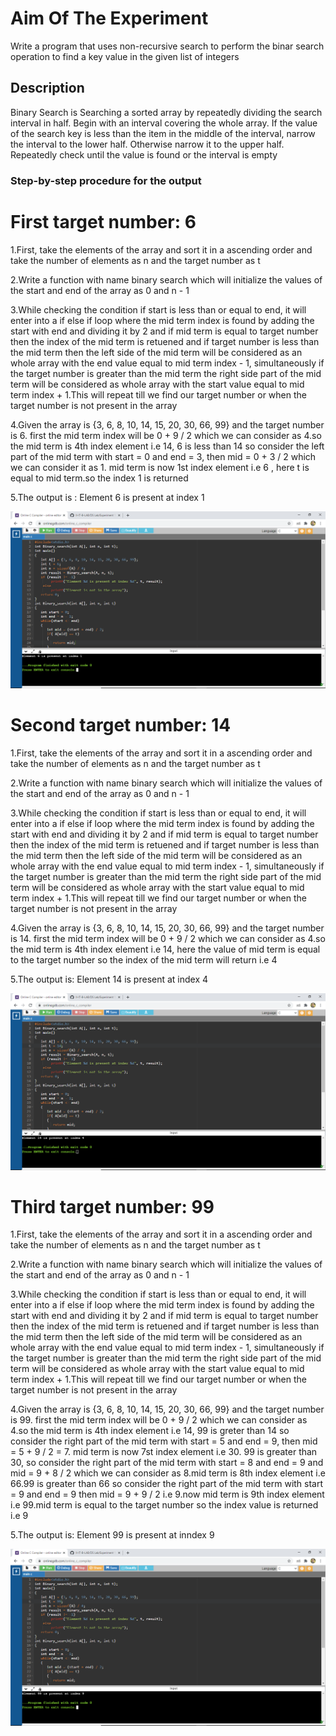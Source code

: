 # Aim Of The Experiment
Write a program that uses non-recursive search to perform the binar search operation to find a key value in the given list of integers
## Description
Binary Search is Searching a sorted array by repeatedly dividing the search interval in half. Begin with an interval covering the whole array. If the value of the search key is less than the item in the middle of the interval, narrow the interval to the lower half. Otherwise narrow it to the upper half. Repeatedly check until the value is found or the interval is empty
### Step-by-step procedure for the output
# First target number: 6
1.First, take the elements of the array and sort it in a ascending order and take the number of elements as n and the target number as t

2.Write a function with name binary search which will initialize the values of the start and  end of the array as 0 and n - 1

3.While checking the condition if start is less than or equal to end, it will enter into a if else if loop where the mid term index is found by adding the start with end and dividing it by 2 and if mid term is equal to target number then the index of the mid term is retuened and if target number is less than the mid term then the left side of the mid term will be considered as an whole array with the end value equal to mid term index - 1, simultaneously if the target number is greater than the mid term the right side part of the mid term will be considered as whole array with the start value equal to mid term index + 1.This will repeat till we find our target number or when the target number is not present in the array

4.Given the array is {3, 6, 8, 10, 14, 15, 20, 30, 66, 99} and the target number is 6. first the mid term index will be 0 + 9 / 2 which we can consider as 4.so the mid term is 4th index element i.e 14, 6 is less than 14 so consider the left part of the mid term with start = 0 and end = 3, then mid = 0 + 3 / 2 which we can consider it as 1. mid term is now 1st index element i.e 6 , here t is equal to mid term.so the index 1 is returned

5.The output is : Element 6 is present at index 1

![Output1](output6.png)

# Second target number: 14
1.First, take the elements of the array and sort it in a ascending order and take the number of elements as n and the target number as t

2.Write a function with name binary search which will initialize the values of the start and  end of the array as 0 and n - 1

3.While checking the condition if start is less than or equal to end, it will enter into a if else if loop where the mid term index is found by adding the start with end and dividing it by 2 and if mid term is equal to target number then the index of the mid term is retuened and if target number is less than the mid term then the left side of the mid term will be considered as an whole array with the end value equal to mid term index - 1, simultaneously if the target number is greater than the mid term the right side part of the mid term will be considered as whole array with the start value equal to mid term index + 1.This will repeat till we find our target number or when the target number is not present in the array

4.Given the array is {3, 6, 8, 10, 14, 15, 20, 30, 66, 99} and the target number is 14. first the mid term index will be 0 + 9 / 2 which we can consider as 4.so the mid term is 4th index element i.e 14, here the value of mid term is equal to the target number so the index of the mid term will return i.e 4

5.The output is: Element 14 is present at index 4

![Output2](output14.png)

# Third target number: 99
1.First, take the elements of the array and sort it in a ascending order and take the number of elements as n and the target number as t

2.Write a function with name binary search which will initialize the values of the start and  end of the array as 0 and n - 1

3.While checking the condition if start is less than or equal to end, it will enter into a if else if loop where the mid term index is found by adding the start with end and dividing it by 2 and if mid term is equal to target number then the index of the mid term is retuened and if target number is less than the mid term then the left side of the mid term will be considered as an whole array with the end value equal to mid term index - 1, simultaneously if the target number is greater than the mid term the right side part of the mid term will be considered as whole array with the start value equal to mid term index + 1.This will repeat till we find our target number or when the target number is not present in the array

4.Given the array is {3, 6, 8, 10, 14, 15, 20, 30, 66, 99} and the target number is 99. first the mid term index will be 0 + 9 / 2 which we can consider as 4.so the mid term is 4th index element i.e 14, 99 is greter than 14 so consider the right part of the mid term with start = 5 and end = 9, then mid = 5 + 9 / 2 = 7. mid term is now 7st index element i.e 30. 99 is greater than 30, so consider the right part of the mid term with start = 8 and end = 9 and mid = 9 + 8 / 2 which we can consider as 8.mid term is 8th index element i.e 66.99 is greater than 66 so consider the right part of the mid term with start = 9 and end = 9 then mid = 9 + 9 / 2 i.e 9.now mid term is 9th index element i.e 99.mid term is equal to the target number so the index value is returned i.e 9

5.The output is: Element 99 is present at inndex 9

![Output3](output99.png)


